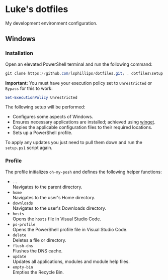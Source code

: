 # Luke's dotfiles

My development environment configuration.

## Windows

### Installation

Open an elevated PowerShell terminal and run the following command:

``` powershell
git clone https://github.com/lsphillips/dotfiles.git; . dotfiles\setup.ps1
```

**Important:** You must have your execution policy set to `Unrestricted` or `Bypass` for this to work:

``` powershell
Set-ExecutionPolicy Unrestricted
```

The following setup will be performed:

- Configures some aspects of Windows.
- Ensures necessary applications are installed; achieved using [winget](https://learn.microsoft.com/en-us/windows/package-manager/winget/).
- Copies the applicable configuration files to their required locations.
- Sets up a PowerShell profile.

To apply any updates you just need to pull them down and run the `setup.ps1` script again.

### Profile

The profile initializes `oh-my-posh` and defines the following helper functions:

- `..`\
  Navigates to the parent directory.
- `home`\
  Navigates to the user's Home directory.
- `downloads`\
  Navigates to the user's Downloads directory.
- `hosts`\
  Opens the `hosts` file in Visual Studio Code.
- `ps-profile`\
  Opens the PowerShell profile file in Visual Studio Code.
- `delete`\
  Deletes a file or directory.
- `flush-dns`\
  Flushes the DNS cache.
- `update`\
  Updates all applications, modules and module help files.
- `empty-bin`\
  Empties the Recycle Bin.
